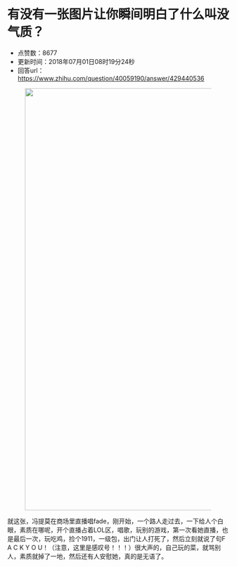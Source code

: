 # 有没有一张图片让你瞬间明白了什么叫没气质？
- 点赞数：8677
- 更新时间：2018年07月01日08时19分24秒
- 回答url：https://www.zhihu.com/question/40059190/answer/429440536
<body>
 <figure data-size="normal">
  <img src="https://picx.zhimg.com/50/v2-ffcc7f8bfe3c4c9ba2cf7c7a560c3ff8_720w.jpg?source=1940ef5c" data-rawwidth="960" data-rawheight="540" data-size="normal" data-original-token="v2-943b71af4ad9053d87fac632c65aeecf" data-default-watermark-src="https://picx.zhimg.com/50/v2-4d6d19811daecf169f0ba3a5c4f2c1a6_720w.jpg?source=1940ef5c" class="origin_image zh-lightbox-thumb" width="960" data-original="https://pica.zhimg.com/v2-ffcc7f8bfe3c4c9ba2cf7c7a560c3ff8_r.jpg?source=1940ef5c">
 </figure>
 <p data-pid="iZP76IJM">就这张，冯提莫在商场里直播唱fade，刚开始，一个路人走过去，一下给人个白眼，素质在哪呢，开个直播占着LOL区，唱歌，玩别的游戏，第一次看她直播，也是最后一次，玩吃鸡，捡个1911，一级包，出门让人打死了，然后立刻就说了句F A C K Y O U！（注意，这里是感叹号！！！）很大声的，自己玩的菜，就骂别人，素质就掉了一地，然后还有人安慰她，真的是无语了。</p>
</body>